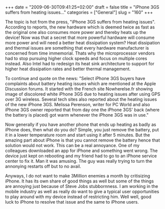 +++
date = "2009-06-30T09:41:25+02:00"
draft = false
title = "iPhone 3GS suffers from heating issues..."
categories = ["General"]
slug = "160"
+++

The topic is hot from the press, "iPhone 3GS suffers from heating issues". According to reports, the new hardware which is deemed twice as fast as the original one also consumes more power and thereby heats up the device! Now was that a secret that more powerful hardware will consume more power and will need a better heat dissipation system? Heat dissipation and thermal issues are something that every hardware manufacturer is concerned from time immemorial. Thats why the microprocessor vendors had to stop pursuing higher clock speeds and focus on multiple cores instead. Also Intel had to redesign its heat sink architecture to support for higher heat dissipation rates and better thermal management.

To continue and quote on the news: "Select iPhone 3GS buyers have complaints about battery heating issues which are mentioned at the Apple Discussion forums. It started with the French site Nowherelse.fr showing image of discolored white iPhone 3GS due to heating issues after using GPS over 3G wireless. Several tech sites also reported about the heating issues of the new iPhone 3GS. Melissa Perenson, writer for PC World and also iPhone 3GS owner reported that from day one the iPhone 3GS' back (where the battery is placed) got warm whenever the iPhone 3GS was in use."

Now generally if you have another phone that ends up heating as badly as iPhone does, then what do you do? Simple, you just remove the battery, put it in a lower temperature room and start using it after 5 minutes. But the amazing part about iPhone is that you cannot remove the battery hence that solution would not work. This can be a real annoyance. One of my colleagues downloaded an app for iPhone and something went wrong. The device just kept on rebooting and my friend had to go to an iPhone service center to fix it. Man it was amusing. The guy was really trying to turn the annonying restarts off but to no avail.

Anyways, I do not want to make 3Million enemies a month by critisizing iPhone. It has its own share of good things as well but some of the things are annoying just because of Steve Jobs stubbornness. I am working in the mobile industry as well as really do want to give a typical user opportunities to play around with my device instead of restricting him. Well well, good luck to iPhone to resolve that issue and the same to iPhone users.
